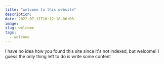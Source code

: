 ```yaml
---
title: "welcome to this website"
description:
date: 2022-07-11T16:12:18-06:00
image:
slug: welcome
tags:
  - welcome
---
```


I have no idea how you found this site since it's not indexed, but welcome! I guess the only thing left to do is write some content
